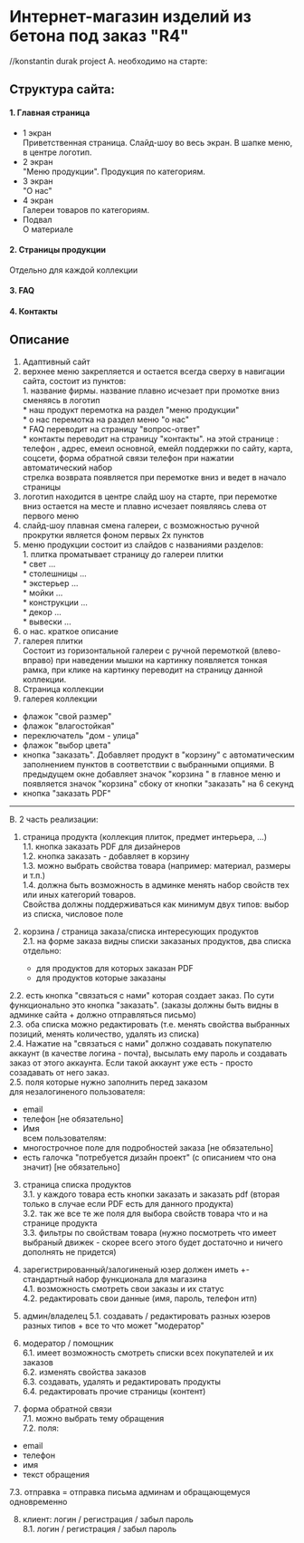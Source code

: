 # Интернет-магазин изделий из бетона под заказ "R4"

//konstantin durak project
A. необходимо на старте:
## Структура сайта:

#### 1. Главная страница
  * 1 экран  
Приветственная страница. Слайд-шоу во весь экран. В шапке меню,  в центре логотип.
  * 2 экран  
"Меню продукции". Продукция по категориям.
  * 3 экран  
"О нас"
  * 4 экран  
Галереи товаров по категориям.
  * Подвал  
О материале

#### 2. Страницы продукции  
Отдельно для каждой коллекции
#### 3. FAQ
#### 4. Контакты


## Описание
1. Адаптивный сайт
2.	верхнее меню	закрепляется и остается всегда сверху в навигации сайта, состоит из пунктов:			
		1. название фирмы.	название плавно исчезает при промотке вниз сменяясь в логотип		
		* наш продукт	перемотка на раздел "меню продукции"		
		* о нас	перемотка на раздел меню "о нас"		
		* FAQ	переводит на страницу "вопрос-ответ" 		
		* контакты	переводит на страницу "контакты". на этой странице : телефон , адрес, емеил основной, емейл поддержки по сайту, карта, соцсети, форма обратной связи
		телефон	при нажатии автоматический набор		
		стрелка возврата	появляется при перемотке вниз и ведет в начало страницы		
3.	логотип	находится в центре слайд шоу на старте, при перемотке вниз остается на месте и плавно исчезает появляясь слева от первого меню			
4.	слайд-шоу	плавная смена галереи, с возможностью ручной прокрутки	является фоном первых 2х пунктов		
5.	меню продукции	состоит из слайдов с названиями разделов:			
		1. плитка	проматывает страницу до галереи плитки		
		* свет	...		
		* столешницы	...		
		* экстерьер	...		
		* мойки 	...		
		* конструкции	...		
		* декор	...		
		* вывески	...		
6.	о нас.	краткое описание			
7.	галерея плитки  
Состоит из горизонтальной галереи с ручной перемоткой (влево-вправо)	при наведении мышки на картинку появляется тонкая рамка, при клике на картинку переводит на страницу данной коллекции.
8. Страница коллекции  
  1. галерея коллекции		
  * флажок "свой размер"		
  * флажок "влагостойкая"		
  * переключатель "дом - улица"
  * флажок "выбор цвета"
  * кнопка "заказать". Добавляет продукт в "корзину" с автоматическим заполнением пунктов в соответствии с выбранными опциями. В предыдущем окне	добавляет значок "корзина " в главное меню и  появляется значок "корзина" сбоку от кнопки "заказать" на 6 секунд
  * кнопка "заказать PDF"		

********
B. 2 часть реализации:

1. страница продукта (коллекция плиток, предмет интерьера, ...)  
  1.1. кнопка заказать PDF для дизайнеров  
	1.2. кнопка заказать - добавляет в корзину   
	1.3. можно выбрать свойства товара (например: материал, размеры и т.п.)  
	1.4. должна быть возможность в админке менять набор свойств тех или иных категорий товаров.  
Свойства должны поддерживаться как минимум двух типов: выбор из списка, числовое поле

2. корзина / страница заказа/списка интересующих продуктов  
	2.1. на форме заказа видны списки заказаных продуктов, два списка отдельно:
    - для продуктов для которых заказан PDF
    - для продуктов которые заказаны  

  2.2. есть кнопка "связаться с нами" которая создает заказ. По сути функционально это кнопка "заказать". (заказы должны быть видны в админке сайта + должно отправляться письмо)  
	2.3. оба списка можно редактировать (т.е. менять свойства выбранных позиций, менять количество, удалять из списка)  
	2.4. Нажатие на  "связаться с нами" должно создавать покупателю аккаунт (в качестве логина - почта), высылать ему пароль и создавать заказ от этого аккаунта. Если такой аккаунт уже есть - просто созадавать от него заказ.  
	2.5. поля которые нужно заполнить перед заказом  
  для незалогиненого пользователя:
  - email
  - телефон [не обязательно]
  - Имя   
всем пользователям:
  - многострочное поле для подробностей заказа [не обязательно]
  - есть галочка "потребуется дизайн проект" (с описанием что она значит) [не обязательно]

3. страница списка продуктов  
  3.1. у каждого товара есть кнопки заказать и заказать pdf (вторая только в случае если PDF есть для данного продукта)  
	3.2. так же все те же поля для выбора свойств товара что и на странице продукта  
	3.3. фильтры по свойствам товара (нужно посмотреть что имеет выбраный движек - скорее всего этого будет достаточно и ничего дополнять не придется)

4. зарегистрированный/залогиненый юзер должен иметь +- стандартный набор функционала для магазина  
  4.1. возможность смотреть свои заказы и их статус  
	4.2. редактировать свои данные (имя, пароль, телефон итп)

5. админ/владелец
  5.1. создавать / редактировать разных юзеров разных типов + все то что может "модератор"

6. модератор / помощник  
  6.1. имеет возможность смотреть списки всех покупателей и их заказов   
	6.2. изменять свойства заказов   
	6.3. создавать, удалять и редактировать продукты  
	6.4. редактировать прочие страницы (контент)

7. форма обратной связи  
  7.1. можно выбрать тему обращения   
	7.2. поля:
  - email
  - телефон
  - имя
  - текст обращения  

  7.3. отправка = отправка письма админам и обращающемуся одновременно

8. клиент: логин / регистрация / забыл пароль  
	8.1. логин / регистрация / забыл пароль
